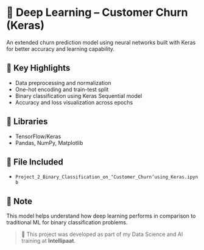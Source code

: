 # 🤖 Deep Learning – Customer Churn (Keras)

An extended churn prediction model using neural networks built with Keras for better accuracy and learning capability.

## 🧠 Key Highlights
- Data preprocessing and normalization
- One-hot encoding and train-test split
- Binary classification using Keras Sequential model
- Accuracy and loss visualization across epochs

## 🧰 Libraries
- TensorFlow/Keras
- Pandas, NumPy, Matplotlib

## 📁 File Included
- `Project_2_Binary_Classification_on_‘Customer_Churn’using_Keras.ipynb`

## 📌 Note
This model helps understand how deep learning performs in comparison to traditional ML for binary classification problems.


> 📝 This project was developed as part of my Data Science and AI training at **Intellipaat**.
